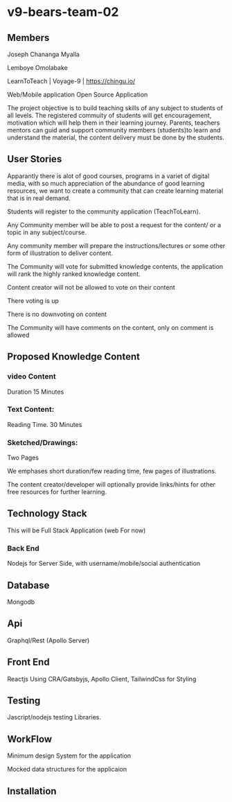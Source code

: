 # v9-bears-team-02
## Members

Joseph Chananga Myalla

Lemboye Omolabake

LearnToTeach | Voyage-9 | https://chingu.io/

Web/Mobile application Open Source Application

The project objective is to build teaching skills of any subject to students of all levels.
The registered commuity of students will get encouragement, motivation which will help them in their learning journey. Parents, teachers mentors can guid and support community members (students)to learn and understand the material, the content delivery must be done by the students.

## User Stories

Apparantly there is alot of good courses, programs in a variet of digital media, with so much appreciation of the abundance of good learning resources, we want to create a community that can create learning material that is in real demand.

Students will register to the community application (TeachToLearn).

Any Community member will be able to post a request for the content/ or a topic in any subject/course.

Any community member will prepare the instructions/lectures or some other form of illustration to deliver content.

The Community will vote for submitted knowledge contents, the application will rank the highly ranked knowledge content.

Content creator will not be allowed to vote on their content

There voting is up

There is no downvoting on content

The Community will have comments on the content, only on comment is allowed

## Proposed Knowledge Content
### video Content

Duration 15 Minutes

### Text Content: 

Reading Time. 30 Minutes

### Sketched/Drawings: 

Two Pages

We emphases short duration/few reading time, few pages of illustrations.

The content creator/developer will optionally provide links/hints for other free resources for further learning.

## Technology Stack

This will be Full Stack Application (web For now)

### Back End

Nodejs for Server Side, with username/mobile/social authentication

## Database

Mongodb

## Api

Graphql/Rest (Apollo Server)

## Front End

Reactjs Using CRA/Gatsbyjs, Apollo Client, TailwindCss for Styling

## Testing

Jascript/nodejs testing Libraries.

## WorkFlow

Minimum design System for the application

Mocked data structures for the applicaion

## Installation




